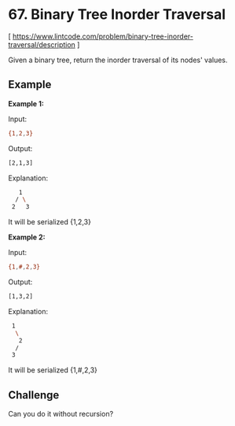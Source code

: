 # 67. Binary Tree Inorder Traversal
[ https://www.lintcode.com/problem/binary-tree-inorder-traversal/description ]

Given a binary tree, return the inorder traversal of its nodes' values.

## Example
**Example 1:**

Input:
```sh
{1,2,3}
```
Output:
```sh
[2,1,3]
```
Explanation: 
```sh
   1
  / \
 2   3
```
It will be serialized {1,2,3}

**Example 2:**

Input:
```sh
{1,#,2,3}
```
Output:
```sh
[1,3,2]
```
Explanation: 
```sh
 1
  \
   2
  /
 3
```
It will be serialized {1,#,2,3}

## Challenge
Can you do it without recursion?